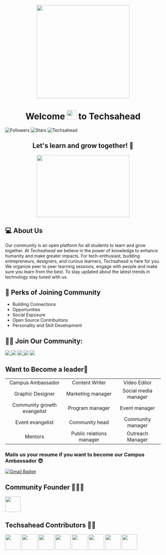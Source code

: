 <p align="center">
<a><img src="https://www.google.com/imgres?imgurl=https%3A%2F%2Fcodingninjas.com%2Fassets-landing%2Fimages%2FCNLOGO.svg&imgrefurl=https%3A%2F%2Fwww.codingninjas.com%2Findex.html&tbnid=s-C3D55suJcjFM&vet=12ahUKEwinpLWrx9j0AhW_w3MBHbIMA6EQMygAegUIARDGAQ..i&docid=dFSbY9rIIrIWTM&w=960&h=464&itg=1&q=coding%20ninjas%20logo&ved=2ahUKEwinpLWrx9j0AhW_w3MBHbIMA6EQMygAegUIARDGAQ" width="300px"> </a>
  

  </p>

<h1 align="center">Welcome <img src="https://raw.githubusercontent.com/MartinHeinz/MartinHeinz/master/wave.gif" width="30px"> to Techsahead</h1>


![Followers](https://img.shields.io/github/followers/Techsahead?style=plastic&color=white=FOLLOWERS)
![Stars](https://img.shields.io/github/stars/Techahead?affiliations=OWNER&style=social)
<img src="https://komarev.com/ghpvc/?username=Techsahead" alt="Techsahead" /> 
  
  </p>
 
<h2 align="center">Let's learn and grow together! 🌱</h2>
<p align="center">
  
   <img src="https://user-images.githubusercontent.com/74819092/129082774-e74b7928-5a9c-4917-95a9-26cabc40c2db.jpeg" width=300, height=200>
       
</p>
<h2>💻 About Us</h2>

Our community is an open platform for all students to learn and grow together. At *Techsahead* we believe in the power of knowledge to enhance humanity and make greater impacts. For tech-enthusiast, budding entrepreneurs, designers, and curious learners, Techsahead is here for you. We organize peer to peer learning sessions, engage with people and make sure you learn from the best. To stay updated about the latest trends in technology stay tuned with us.

<h2>🤩 Perks of Joining Community </h2>

* Building Connections
* Opportunities
* Social Exposure
* Open Source Contribuitons
* Personality and Skill Development

## 🤝🏻 Join Our Community:
<p align="left">
<a href = "https://discord.gg/gn6mAXcf4q" target="_blank"><img src="https://img.icons8.com/color/48/000000/discord--v2.png"/>
<a href = "https://www.linkedin.com/company/techsahead" target="_blank"><img src="https://img.icons8.com/fluent/48/000000/linkedin.png"/></a>
<a href = "https://www.instagram.com/techsahead/" target="_blank"><img src="https://img.icons8.com/fluency/48/000000/instagram-new.png"/>
<a href = "https://www.youtube.com/channel/UCpwPUtcsdwetPI0W7wa8HtA" target="_blank"><img src="https://img.icons8.com/color/48/000000/youtube-play.png"/></a>
<a href = "https://t.me/joinchat/k6cgFLo21rQ5MjZl" target="_blank"><img src="https://img.icons8.com/color/50/000000/telegram-app.png"/></a>
</p>
  
  
  <h2>Want to Become a leader🌟</h2>
  
  |  | |  |
| :---:         |     :---:      |          :---: |
| Campus Ambassador   | Content Writer | Video Editor    |
| Graphic Designer    | Marketing manager      | Social media manager     |
|Community growth evangelist|Program manager|Event manager|
|Event evangelist|Community head|Community manager|
|Mentors|Public relations manager|Outreach Manager||
  
### Mails us your resume if you want to become our Campus Ambassador 😎 

  [![Gmail Badge](https://img.shields.io/badge/-techsahead2021@gmail.com-c14438?style=flat-square&logo=Gmail&logoColor=white&link=mailto:techsahead2021@gmail.com)](mailto:techsahead2021@gmail.com)
  
## Community Founder 👩🏻‍💻
<a href = "https://github.com/iamgunjan/iamgunjan"><img src="https://avatars.githubusercontent.com/u/53567221?v=4" width=50, height=50/></a>
  
## Techsahead Contributors 💪🏻
<a href = "https://github.com/Komal-99"><img src="https://avatars.githubusercontent.com/u/74819092?s=400&v=4" width=50, height=50/></a>
  <a href = "https://github.com/Dhairya3124"><img src="https://avatars.githubusercontent.com/u/31827131?v=4" width=50, height=50/></a>
  <a href = "https://github.com/imrantechwiz"><img src="https://avatars.githubusercontent.com/u/56226186?v=4" width=50, height=50/></a>
  <a href = "https://github.com/Karan-Dhingra"><img src="https://avatars.githubusercontent.com/u/68160897?v=44" width=50, height=50/></a>
  <a href = "http://github.com/dr-apex"><img src="https://avatars.githubusercontent.com/u/30815249?v=4" width=50, height=50/></a>
  <a href = "http://www.github.com/alphadead"><img src="https://avatars.githubusercontent.com/u/59703099?v=4" width=50, height=50/></a>
  <a href = "https://github.com/Divyanshi-03"><img src="https://avatars.githubusercontent.com/u/85453778?v=4" width=50, height=50/></a>
  <a href = "https://github.com/LakshitPant09"><img src="https://avatars.githubusercontent.com/u/58610202?v=4" width=50, height=50/></a>

  
